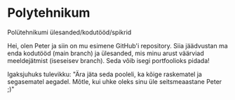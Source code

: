 # Polytehnikum
Polütehnikumi ülesanded/kodutööd/spikrid

Hei, olen Peter ja siin on mu esimene GitHub'i repository. 
Siia jäädvustan ma enda kodutööd (main branch) ja ülesanded, mis minu arust väärviad meeldejätmist (iseseisev branch). Seda võib isegi portfoolioks pidada!

Igaksjuhuks tulevikku: "Ära jäta seda pooleli, ka kõige raskematel ja segasematel aegadel. Mõtle, kui uhke oleks sinu üle seitsmeaastane Peter ;)"
